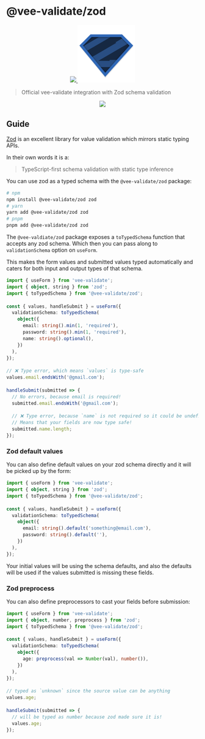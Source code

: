# @vee-validate/zod

<p align="center">
  <a href="https://vee-validate.logaretm.com/v4/integrations/zod-schema-validation/" target="_blank">
    <img width="150" src="https://github.com/logaretm/vee-validate/raw/main/logo.png">
  </a>

  <a href="https://github.com/colinhacks/zod/" target="_blank">
    <img width="150" src="https://github.com/colinhacks/zod/raw/master/logo.svg">
  </a>
</p>

> Official vee-validate integration with Zod schema validation

<p align="center">
  <a href="https://github.com/sponsors/logaretm">
    <img src='https://sponsors.logaretm.com/sponsors.svg'>
  </a>
</p>

## Guide

[Zod](https://github.com/colinhacks/zod/) is an excellent library for value validation which mirrors static typing APIs.

In their own words it is a:

> TypeScript-first schema validation with static type inference

You can use zod as a typed schema with the `@vee-validate/zod` package:

```sh
# npm
npm install @vee-validate/zod zod
# yarn
yarn add @vee-validate/zod zod
# pnpm
pnpm add @vee-validate/zod zod
```

The `@vee-valdiate/zod` package exposes a `toTypedSchema` function that accepts any zod schema. Which then you can pass along to `validationSchema` option on `useForm`.

This makes the form values and submitted values typed automatically and caters for both input and output types of that schema.

```ts
import { useForm } from 'vee-validate';
import { object, string } from 'zod';
import { toTypedSchema } from '@vee-validate/zod';

const { values, handleSubmit } = useForm({
  validationSchema: toTypedSchema(
    object({
      email: string().min(1, 'required'),
      password: string().min(1, 'required'),
      name: string().optional(),
    })
  ),
});

// ❌ Type error, which means `values` is type-safe
values.email.endsWith('@gmail.com');

handleSubmit(submitted => {
  // No errors, because email is required!
  submitted.email.endsWith('@gmail.com');

  // ❌ Type error, because `name` is not required so it could be undefined
  // Means that your fields are now type safe!
  submitted.name.length;
});
```

### Zod default values

You can also define default values on your zod schema directly and it will be picked up by the form:

```ts
import { useForm } from 'vee-validate';
import { object, string } from 'zod';
import { toTypedSchema } from '@vee-validate/zod';

const { values, handleSubmit } = useForm({
  validationSchema: toTypedSchema(
    object({
      email: string().default('something@email.com'),
      password: string().default(''),
    })
  ),
});
```

Your initial values will be using the schema defaults, and also the defaults will be used if the values submitted is missing these fields.

### Zod preprocess

You can also define preprocessors to cast your fields before submission:

```ts
import { useForm } from 'vee-validate';
import { object, number, preprocess } from 'zod';
import { toTypedSchema } from '@vee-validate/zod';

const { values, handleSubmit } = useForm({
  validationSchema: toTypedSchema(
    object({
      age: preprocess(val => Number(val), number()),
    })
  ),
});

// typed as `unknown` since the source value can be anything
values.age;

handleSubmit(submitted => {
  // will be typed as number because zod made sure it is!
  values.age;
});
```
